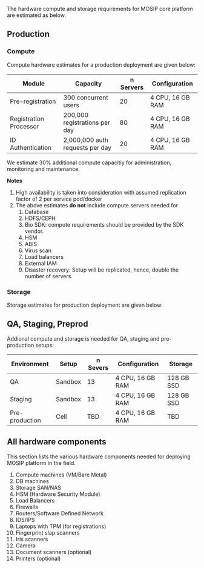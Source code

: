 
The hardware compute and storage requirements for MOSIP core platform are estimated as below.

## Production
### Compute
Compute hardware estimates for a production deployment are given below:

|Module|Capacity|n Servers|Configuration|
|---|---|---|---|
Pre-registration | 300 concurrent users | 20 | 4 CPU, 16 GB RAM |
Registration Processor | 200,000 registrations per day | 80 | 4 CPU, 16 GB RAM|
ID Authentication | 2,000,000 auth requests per day | 20 | 4 CPU, 16 GB RAM |

We estimate 30% additional compute capacitiy for administration, monitoring and maintenance.

**Notes** 
1. High availability is taken into consideration with assumed replication factor of 2 per service pod/docker 
1. The above estimates **do not** include compute servers needed for
   1. Database
   1. HDFS/CEPH
   1. Bio SDK:  compute requirements should be provided by the SDK vendor.
   1. HSM 
   1. ABIS
   1. Virus scan
   1. Load balancers
   1. External IAM
   1. Disaster recovery:  Setup will be replicated, hence, double the number of servers.

### Storage
Storage estimates for production deployment are given below:


## QA, Staging, Preprod
Addional compute and storage is needed for QA, staging and pre-production setups:

| Environment | Setup | n Severs | Configuration | Storage |
|---|---|---|---|---|
| QA | Sandbox | 13 | 4 CPU, 16 GB RAM | 128 GB SSD| 
| Staging | Sandbox | 13 | 4 CPU, 16 GB RAM | 128 GB SSD| 
| Pre-production | Cell | TBD | 4 CPU, 16 GB RAM | TBD |

## All hardware components 
This section lists the various hardware components needed for deploying MOSIP platform in the field.
1. Compute machines (VM/Bare Metal)
1. DB machines
1. Storage SAN/NAS 
1. HSM (Hardware Security Module)
1. Load Balancers
1. Firewalls
1. Routers/Software Defined Network
1. IDS/IPS
1. Laptops with TPM (for registrations)
1. Fingerprint slap scanners
1. Iris scanners
1. Camera
1. Document scanners (optional)
1. Printers (optional)




